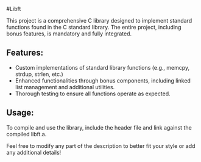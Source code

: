 #Libft

This project is a comprehensive C library designed to implement standard functions found in the C standard library. The entire project,
including bonus features, is mandatory and fully integrated.

## Features:

  * Custom implementations of standard library functions (e.g., memcpy, strdup, strlen, etc.)
  * Enhanced functionalities through bonus components, including linked list management and additional utilities.
  * Thorough testing to ensure all functions operate as expected.

## Usage:
To compile and use the library, include the header file and link against the compiled libft.a.

Feel free to modify any part of the description to better fit your style or add any additional details!
